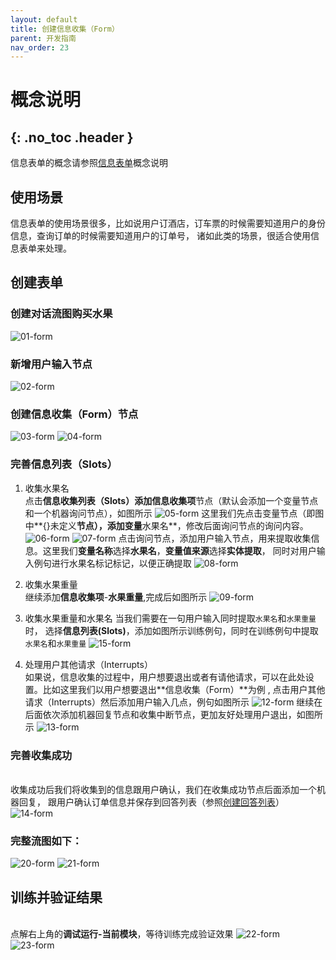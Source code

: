 ```yaml
---
layout: default
title: 创建信息收集（Form）
parent: 开发指南
nav_order: 23
---
```


# 概念说明
{: .no_toc .header }
---
信息表单的概念请参照[信息表单](/docs/appendix/appendix/#表单)概念说明

## 使用场景

信息表单的使用场景很多，比如说用户订酒店，订车票的时候需要知道用户的身份信息，查询订单的时候需要知道用户的订单号，
诸如此类的场景，很适合使用信息表单来处理。

## 创建表单

### 创建对话流图**购买水果**
   ![01-form](/assets/images/tutorial/form/01-form.png)

### 新增用户输入节点
   ![02-form](/assets/images/tutorial/form/02-form.png)

### 创建信息收集（Form）节点
  ![03-form](/assets/images/tutorial/form/03-form.png)
  ![04-form](/assets/images/tutorial/form/04-form.png)
### 完善信息列表（Slots）
  1. 收集水果名
    <br/> 点击**信息收集列表（Slots）**添加**信息收集项**节点（默认会添加一个变量节点和一个机器询问节点），如图所示
     ![05-form](/assets/images/tutorial/form/05-form.png)
     这里我们先点击变量节点（即图中**{}未定义**节点），添加变量**水果名**，修改后面询问节点的询问内容。
     ![06-form](/assets/images/tutorial/form/06-form.png)
     ![07-form](/assets/images/tutorial/form/07-form.png)
     点击询问节点，添加用户输入节点，用来提取收集信息。这里我们**变量名称**选择**水果名**，**变量值来源**选择**实体提取**，
     同时对用户输入例句进行水果名标记标记，以便正确提取
     ![08-form](/assets/images/tutorial/form/08-form.png)

  2. 收集水果重量
     <br/>继续添加**信息收集项**-**水果重量**,完成后如图所示
     ![09-form](/assets/images/tutorial/form/09-form.png)
       
  3. 收集水果重量和水果名
     当我们需要在一句用户输入同时提取`水果名`和`水果重量`时，
     选择**信息列表(Slots)**，添加如图所示训练例句，同时在训练例句中提取`水果名`和`水果重量`
     ![15-form](/assets/images/tutorial/form/15-form.png)
  4. 处理用户其他请求（Interrupts）
     <br/>如果说，信息收集的过程中，用户想要退出或者有请他请求，可以在此处设置。比如这里我们以用户想要退出**信息收集（Form）**为例 ,
     点击用户其他请求（Interrupts）然后添加用户输入几点，例句如图所示
     ![12-form](/assets/images/tutorial/form/12-form.png)
     继续在后面依次添加机器回复节点和收集中断节点，更加友好处理用户退出，如图所示
     ![13-form](/assets/images/tutorial/form/13-form.png)
    
### 完善收集成功
  <br/>收集成功后我们将收集到的信息跟用户确认，我们在收集成功节点后面添加一个机器回复，
跟用户确认订单信息并保存到回答列表（参照[创建回答列表](/docs/tutorial/node-template/bot-global/)）
![14-form](/assets/images/tutorial/form/14-form.png)

### 完整流图如下：
  ![20-form](/assets/images/tutorial/form/20-form.png)
  ![21-form](/assets/images/tutorial/form/21-form.png)


## 训练并验证结果
   <br/> 点解右上角的**调试运行-当前模块**，等待训练完成验证效果
     ![22-form](/assets/images/tutorial/form/22-form.png)
     ![23-form](/assets/images/tutorial/form/23-form.png)
